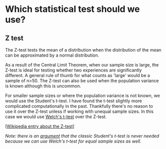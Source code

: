 # Which statistical test should we use?

## Z test

The Z-test tests the mean of a distribution when the distribution of the mean can be
approximated by a normal distribution. 

As a result of the Central Limit Theorem, when our sample size is large, the Z-test is ideal
for testing whether two experiences are significantly different. A general rule of thumb for
what counts as 'large' would be a sample of n>50. The Z-test can also be used when
the population variance is known although this is uncommon.

For smaller sample sizes or where the population variance is not known, we would use the
Student's t-test. I have found the t-test slightly more complicated computationally in the past.
Thankfully there's no reason to use it over the Z-test unless if working with unequal sample
sizes. In this case we would use [Welch's t-test](https://en.wikipedia.org/wiki/Welch%27s_t_test)
over the Z-test.

[[Wikipedia entry about the Z-test](https://en.wikipedia.org/wiki/Z-test)]

_Note: there is an [argument](http://daniellakens.blogspot.com/2015/01/always-use-welchs-t-test-instead-of.html) that the classic Student's t-test is never needed because we can use
Welch's t-test for equal sample sizes as well._